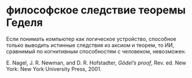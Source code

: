 # философское следствие теоремы Геделя
Если понимать компьютер как логическое устройство, способное только выводить истинные следствия из аксиом и теорем, то ИИ, сравнимый по когнитивным способностям с человеком, невозможен.

E. Nagel, J. R. Newman, and D. R. Hofstadter, _Gödel’s proof_, Rev. ed. New York: New York University Press, 2001.